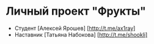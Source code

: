 # Личный проект "Фрукты"

* Студент [Алексей Ярошев] [http://t.me/ax1ray] 
* Наставник [Татьяна Набокова] [http://t.me/shookli]